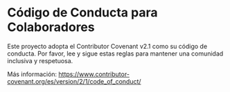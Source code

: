 # Código de Conducta para Colaboradores

Este proyecto adopta el Contributor Covenant v2.1 como su código de conducta. Por favor, lee y sigue estas reglas para mantener una comunidad inclusiva y respetuosa.

Más información: https://www.contributor-covenant.org/es/version/2/1/code_of_conduct/
